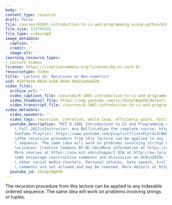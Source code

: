 ```yaml
---
body: ''
content_type: resource
draft: false
file: courses/6100l-introduction-to-cs-and-programming-using-python/6100l-lecture-16-multi-version-2_360p_16_9.mp4
file_size: 121795322
file_type: video/mp4
image_metadata:
  caption: ''
  credit: ''
  image-alt: ''
learning_resource_types:
- Lecture Videos
license: https://creativecommons.org/licenses/by-nc-sa/4.0/
resourcetype: Video
title: 'Lecture 16: Recursion on Non-numerics'
uid: 050f4e58-065d-4cb6-866d-68422edebd26
video_files:
  archive_url: ''
  video_captions_file: /courses/6-100l-introduction-to-cs-and-programming-using-python-fall-2022/1hkR9BnkJ6tULeV8uM23dCK3mIdAL-omX_transcript.webvtt
  video_thumbnail_file: https://img.youtube.com/vi/2XxGplWqXVQ/default.jpg
  video_transcript_file: /courses/6-100l-introduction-to-cs-and-programming-using-python-fall-2022/1hkR9BnkJ6tULeV8uM23dCK3mIdAL-omX_transcript.pdf
video_metadata:
  video_speakers: ''
  video_tags: recursion, iteration, while loop, efficiency gains, dictionaries, algorithms
  youtube_description: "MIT 6.100L Introduction to CS and Programming using Python,\
    \ Fall 2022\nInstructor: Ana Bell\n\nView the complete course: https://ocw.mit.edu/courses/6-100l-introduction-to-cs-and-programming-using-python-fall-2022/\n\
    YouTube Playlist: https://www.youtube.com/playlist?list=PLUl4u3cNGP62A-ynp6v6-LGBCzeH3VAQB\n\
    \nThe recursion procedure from this lecture can be applied to any indexable ordered\
    \ sequence. The same idea will work on problems involving strings or tuples.\n\
    \nLicense: Creative Commons BY-NC-SA\nMore information at https://ocw.mit.edu/terms\n\
    More courses at https://ocw.mit.edu\nSupport OCW at http://ow.ly/a1If50zVRlQ\n\
    \nWe encourage constructive comments and discussion on OCW\u2019s YouTube and\
    \ other social media channels. Personal attacks, hate speech, trolling, and inappropriate\
    \ comments are not allowed and may be removed. More details at https://ocw.mit.edu/comments."
  youtube_id: 2XxGplWqXVQ
---
```

The recursion procedure from this lecture can be applied to any indexable ordered sequence. The same idea will work on problems involving strings or tuples.